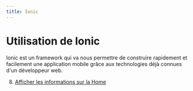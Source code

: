 ```yaml
---
title: Ionic
---
```


# Utilisation de Ionic

Ionic est un framework qui va nous permettre de construire rapidement et facilement une application mobile grâce aux technologies déjà connues d'un développeur web.

8. [Afficher les informations sur la Home](afficher-les-information-sur-la-home.html)
